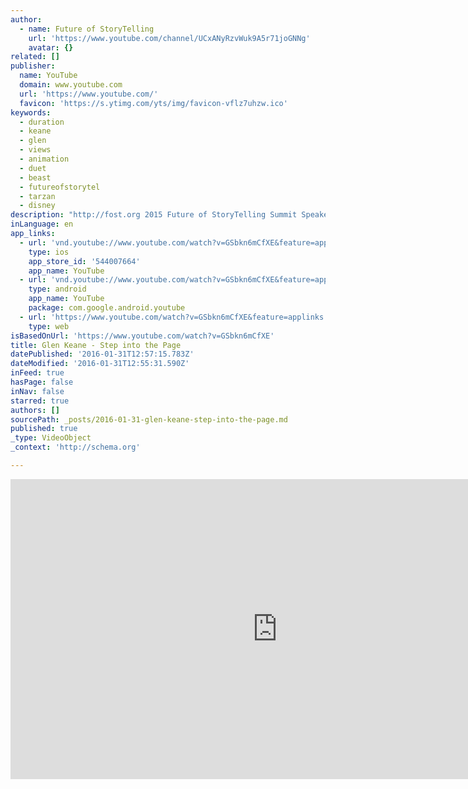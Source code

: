 ```yaml
---
author:
  - name: Future of StoryTelling
    url: 'https://www.youtube.com/channel/UCxANyRzvWuk9A5r71joGNNg'
    avatar: {}
related: []
publisher:
  name: YouTube
  domain: www.youtube.com
  url: 'https://www.youtube.com/'
  favicon: 'https://s.ytimg.com/yts/img/favicon-vflz7uhzw.ico'
keywords:
  - duration
  - keane
  - glen
  - views
  - animation
  - duet
  - beast
  - futureofstorytel
  - tarzan
  - disney
description: "http://fost.org 2015 Future of StoryTelling Summit Speaker: Glen Keane Animator, The Little Mermaid, Tarzan, Beauty and the Beast, and Duet Keane's VR painting is created in Tiltbrush: www.tiltbrush.com Over nearly four decades at Disney, Glen Keane animated some the most compelling characters of our time: Ariel from The Little Mermaid, the titular beast in Beauty and the Beast, and Disney's Tarzan, to name just a few."
inLanguage: en
app_links:
  - url: 'vnd.youtube://www.youtube.com/watch?v=GSbkn6mCfXE&feature=applinks'
    type: ios
    app_store_id: '544007664'
    app_name: YouTube
  - url: 'vnd.youtube://www.youtube.com/watch?v=GSbkn6mCfXE&feature=applinks'
    type: android
    app_name: YouTube
    package: com.google.android.youtube
  - url: 'https://www.youtube.com/watch?v=GSbkn6mCfXE&feature=applinks'
    type: web
isBasedOnUrl: 'https://www.youtube.com/watch?v=GSbkn6mCfXE'
title: Glen Keane - Step into the Page
datePublished: '2016-01-31T12:57:15.783Z'
dateModified: '2016-01-31T12:55:31.590Z'
inFeed: true
hasPage: false
inNav: false
starred: true
authors: []
sourcePath: _posts/2016-01-31-glen-keane-step-into-the-page.md
published: true
_type: VideoObject
_context: 'http://schema.org'

---
```

<iframe src="https://cdn.embedly.com/widgets/media.html?src=https%3A%2F%2Fwww.youtube.com%2Fembed%2FGSbkn6mCfXE%3Ffeature%3Doembed&amp;url=https%3A%2F%2Fwww.youtube.com%2Fwatch%3Fv%3DGSbkn6mCfXE&amp;image=https%3A%2F%2Fi.ytimg.com%2Fvi%2FGSbkn6mCfXE%2Fhqdefault.jpg&amp;key=b7d04c9b404c499eba89ee7072e1c4f7&amp;type=text%2Fhtml&amp;schema=youtube" width="854" height="480" scrolling="no" frameborder="0" allowfullscreen="allowfullscreen" style=""></iframe>